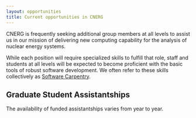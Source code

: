 ```yaml
---
layout: opportunities
title: Current opportunities in CNERG
---
```


CNERG is frequently seeking additional group members at all levels to assist us
in our mission of delivering new computing capability for the analysis of
nuclear energy systems.

While each position will require specialized skills to fulfill that role, staff
and students at all levels will be expected to become proficient with the basic
tools of robust software development. We often refer to these skills
collectively as [Software Carpentry](https://software-carpentry.org).

## Graduate Student Assistantships

The availability of funded assistantships varies from year to year.

